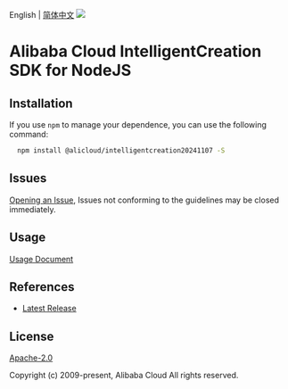 English | [简体中文](README-CN.md)
![](https://aliyunsdk-pages.alicdn.com/icons/AlibabaCloud.svg)

# Alibaba Cloud IntelligentCreation SDK for NodeJS

## Installation
If you use `npm` to manage your dependence, you can use the following command:

```sh
  npm install @alicloud/intelligentcreation20241107 -S
```

## Issues
[Opening an Issue](https://github.com/aliyun/alibabacloud-typescript-sdk/issues/new), Issues not conforming to the guidelines may be closed immediately.

## Usage
[Usage Document](https://github.com/aliyun/alibabacloud-typescript-sdk/blob/master/docs/Usage-EN.md#quick-examples)

## References
* [Latest Release](https://github.com/aliyun/alibabacloud-typescript-sdk/)

## License
[Apache-2.0](http://www.apache.org/licenses/LICENSE-2.0)

Copyright (c) 2009-present, Alibaba Cloud All rights reserved.
